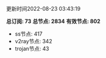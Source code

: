 更新时间2022-08-23 03:43:19

**总订阅: 73**
**总节点: 2834**
**有效节点: 802**
- ss节点: 417
- v2ray节点: 342
- trojan节点: 43
